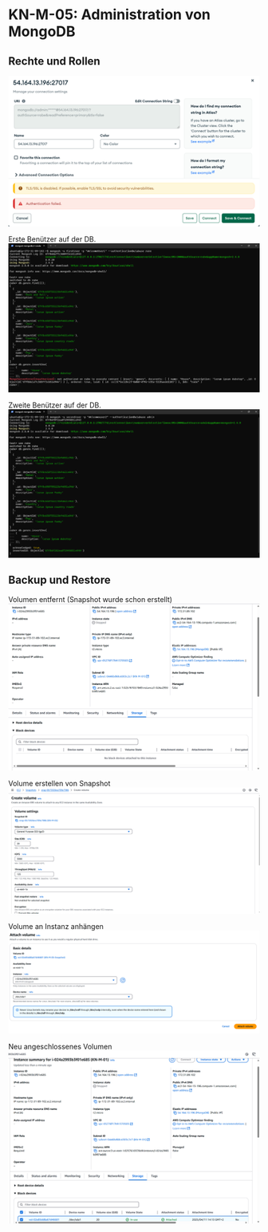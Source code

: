 # KN-M-05: Administration von MongoDB

## Rechte und Rollen

![alt text](<Screenshot 2025-04-11 103923.png>)

Erste Benützer auf der DB.
![firstUser on DB](<Screenshot 2025-04-11 111737.png>)

Zweite Benützer auf der DB.
![secondUser on DB](<Screenshot 2025-04-11 112205.png>)

## Backup und Restore

Volumen entfernt (Snapshot wurde schon erstellt)
![Volume removed](<Screenshot 2025-04-11 135529.png>)

Volume erstellen von Snapshot
![Create volume from snapshot](<Screenshot 2025-04-11 135707.png>)

Volume an Instanz anhängen
![Attach Volume to instance](<Screenshot 2025-04-11 141318.png>)

Neu angeschlossenes Volumen
![newly attached volume](<Screenshot 2025-04-11 141402.png>)